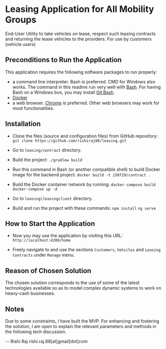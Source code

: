 # Leasing Application for All Mobility Groups

End-User Utility to take vehicles on lease, respect such leasing contracts and returning the lease vehicles to the providers. For use by customers (vehicle users)

## Preconditions to Run the Application

This application requires the following software packages to run properly:
- a command line interpreter. Bash is preferred. CMD for Windows also works. The command in this readme run very well with [Bash](https://www.gnu.org/software/bash/). For having Bash on a Windows box, you may install [Git Bash](https://git-scm.com/download/win).
- [Docker](https://www.docker.com/)
- a web browser. [Chrome](https://google.com/chrome/) is preferred. Other web browsers may work for most functionalities.

## Installation
- Clone the files (source and configuration files) from GitHub repository:
`git clone https://github.com/rishiraj88/leasing.git`

- Go to `leasing/contract` directory.

- Build the project:
`./gradlew build`

- Run this command in Bash (or another compatible shell) to build Docker image for the backend project:
`docker build -t i50729/contract .`

- Build the Docker container network by running:
`docker-compose build`
`docker-compose up -d`

- Go to `leasing\leasingclient` directory.

- Build and run the project with these commands:
`npm install`
`ng serve`

## How to Start the Application

- Now you may use the application by visiting this URL:
`http://localhost:4200/home`

- Freely navigate to and use the sections `Customers`, `Vehicles` and `Leasing Contracts` under `Manage` menu.

## Reason of Chosen Solution
The chosen solution corresponds to the use of some of the latest technologies available so as to model complex dynamic systems to work on heavy-cash businesses.

## Notes
Due to some constraints, I have built the MVP. For enhancing and fostering the solution, I am open to explain the relevant parameters and methods in the following tech discussion.

-- Rishi Raj
rishi.raj.88[at]gmail[dot]com
